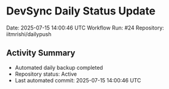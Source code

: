 # DevSync Daily Status Update
Date: 2025-07-15 14:00:46 UTC
Workflow Run: #24
Repository: iitmrishi/dailypush

## Activity Summary
- Automated daily backup completed
- Repository status: Active
- Last automated commit: 2025-07-15 14:00:46 UTC
